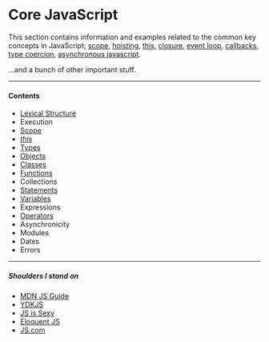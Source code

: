 # Core JavaScript

This section contains information and examples related to the common key concepts in JavaScript; [scope](scope), [hoisting](scope/hoisting), [this](this), [closure](scope/closure/), [event loop](execution/event-loop), [callbacks](types/composite/functions/callbacks), [type coercion](./types/transformation/coercion), [asynchronous javascript](asynchronicity/).

...and a bunch of other important stuff.

---

#### Contents

- [Lexical Structure](lexical-structure)
- Execution
- [Scope](scope)
- [_this_](this/context)
- [Types](types)
- [Objects](types/composite/objects)
- [Classes](classes)
- [Functions](types/composite/functions)
- Collections
- [Statements](statements)
- [Variables](variables)
- Expressions
- [Operators](operators)
- Asynchronicity
- Modules
- Dates
- Errors

---

##### Shoulders I stand on

- [MDN JS Guide](https://developer.mozilla.org/en-US/docs/Web/JavaScript/Guide)
- [YDKJS](https://github.com/getify/You-Dont-Know-JS)
- [JS is Sexy](http://javascriptissexy.com/)
- [Eloquent JS](http://eloquentjavascript.net)
- [JS.com](https://www.javascript.com)
